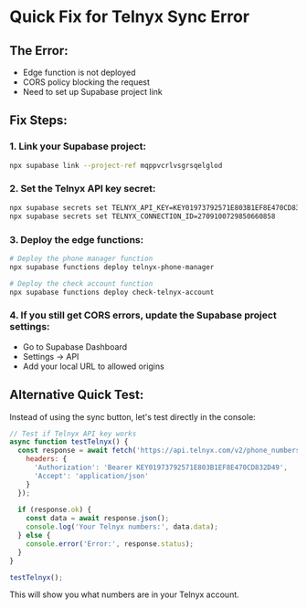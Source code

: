 # Quick Fix for Telnyx Sync Error

## The Error:
- Edge function is not deployed
- CORS policy blocking the request
- Need to set up Supabase project link

## Fix Steps:

### 1. Link your Supabase project:
```bash
npx supabase link --project-ref mqppvcrlvsgrsqelglod
```

### 2. Set the Telnyx API key secret:
```bash
npx supabase secrets set TELNYX_API_KEY=KEY01973792571E803B1EF8E470CD832D49
npx supabase secrets set TELNYX_CONNECTION_ID=2709100729850660858
```

### 3. Deploy the edge functions:
```bash
# Deploy the phone manager function
npx supabase functions deploy telnyx-phone-manager

# Deploy the check account function
npx supabase functions deploy check-telnyx-account
```

### 4. If you still get CORS errors, update the Supabase project settings:
- Go to Supabase Dashboard
- Settings → API
- Add your local URL to allowed origins

## Alternative Quick Test:

Instead of using the sync button, let's test directly in the console:

```javascript
// Test if Telnyx API key works
async function testTelnyx() {
  const response = await fetch('https://api.telnyx.com/v2/phone_numbers', {
    headers: {
      'Authorization': 'Bearer KEY01973792571E803B1EF8E470CD832D49',
      'Accept': 'application/json'
    }
  });
  
  if (response.ok) {
    const data = await response.json();
    console.log('Your Telnyx numbers:', data.data);
  } else {
    console.error('Error:', response.status);
  }
}

testTelnyx();
```

This will show you what numbers are in your Telnyx account.